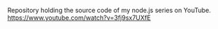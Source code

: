 Repository holding the source code of my node.js series on YouTube.
https://www.youtube.com/watch?v=3fj9sx7UXfE

